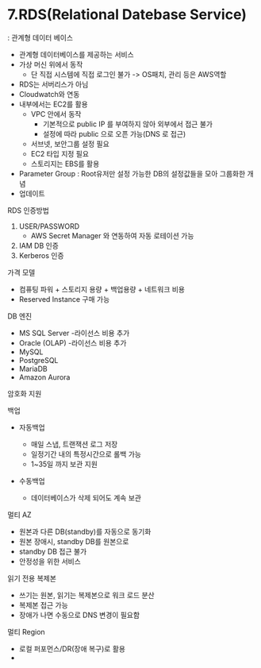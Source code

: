 7.RDS(Relational Datebase Service)
============
: 관계형 데이터 베이스  
+ 관계형 데이터베이스를 제공하는 서비스
+ 가상 머신 위에서 동작
  - 단 직접 시스템에 직접 로그인 불가 -> OS패치, 관리 등은 AWS역할
+ RDS는 서버리스가 아님
+ Cloudwatch와 연동
+ 내부에서는 EC2를 활용
  - VPC 안에서 동작
    + 기본적으로 public IP 를 부여하지 않아 외부에서 접근 불가
    + 설정에 따라 public 으로 오픈 가능(DNS 로 접근)
  - 서브넷, 보안그룹 설정 필요
  - EC2 타입 지정 필요
  - 스토리지는 EBS를 활용
+ Parameter Group : Root유저만 설정 가능한 DB의 설정값들을 모아 그룹화한 개념
+ 업데이트

RDS 인증방법
1. USER/PASSWORD
   + AWS Secret Manager 와 연동하여 자동 로테이션 가능 
2. IAM DB 인증
3. Kerberos 인증

가격 모델
- 컴퓨팅 파워 + 스토리지 용량 + 백업용량 + 네트워크 비용
- Reserved Instance 구매 가능

DB 엔진  
- MS SQL Server -라이선스 비용 추가  
- Oracle (OLAP) -라이선스 비용 추가  
- MySQL  
- PostgreSQL  
- MariaDB  
- Amazon Aurora  

암호화 지원

백업
- 자동백업
  + 매일 스냅, 트랜잭션 로그 저장
  + 일정기간 내의 특정시간으로 롤백 가능
  + 1~35일 까지 보관 지원

- 수동백업
  + 데이터베이스가 삭제 되어도 계속 보관

멀티 AZ
- 원본과 다른 DB(standby)를 자동으로 동기화
- 원본 장애시, standby DB를 원본으로
- standby DB 접근 불가
- 안정성을 위한 서비스

읽기 전용 복제본
- 쓰기는 원본, 읽기는 복제본으로 워크 로드 분산
- 복제본 접근 가능
- 장애가 나면 수동으로 DNS 변경이 필요함

멀티 Region
- 로컬 퍼포먼스/DR(장애 복구)로 활용
- 
  

